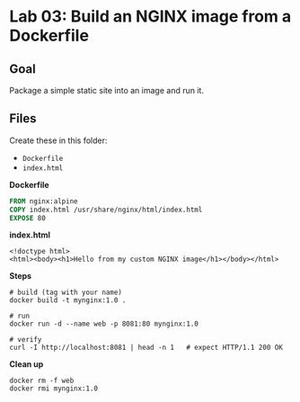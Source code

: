 # Lab 03: Build an NGINX image from a Dockerfile

## Goal
Package a simple static site into an image and run it.

## Files
Create these in this folder:
- `Dockerfile`
- `index.html`

**Dockerfile**
```Dockerfile
FROM nginx:alpine
COPY index.html /usr/share/nginx/html/index.html
EXPOSE 80
```

**index.html**
```
<!doctype html>
<html><body><h1>Hello from my custom NGINX image</h1></body></html>
```

**Steps**
```
# build (tag with your name)
docker build -t mynginx:1.0 .

# run
docker run -d --name web -p 8081:80 mynginx:1.0

# verify 
curl -I http://localhost:8081 | head -n 1   # expect HTTP/1.1 200 OK
```

**Clean up**
```
docker rm -f web
docker rmi mynginx:1.0
```
